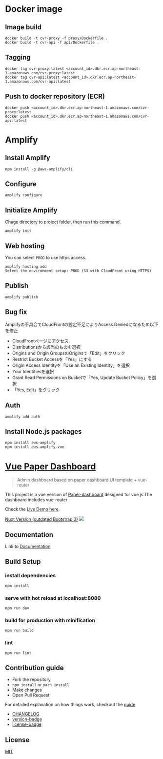 # Docker image
## Image build
```
docker build -t cvr-proxy -f proxy/Dockerfile .
docker build -t cvr-api -f api/Dockerfile .
```

## Tagging
```
docker tag cvr-proxy:latest <account_id>.dkr.ecr.ap-northeast-1.amazonaws.com/cvr-proxy:latest
docker tag cvr-api:latest <account_id>.dkr.ecr.ap-northeast-1.amazonaws.com/cvr-api:latest
```

## Push to docker repository (ECR)
```
docker push <account_id>.dkr.ecr.ap-northeast-1.amazonaws.com/cvr-proxy:latest
docker push <account_id>.dkr.ecr.ap-northeast-1.amazonaws.com/cvr-api:latest
```

# Amplify

## Install Amplify
```
npm install -g @aws-amplify/cli
```

## Configure
```
amplify configure
```

## Initialize Amplify
Chage directory to project folder, then run this command.
```
amplify init
```

## Web hosting
You can select `PROD` to use https access.
```
amplify hosting add
Select the environment setup: PROD (S3 with CloudFront using HTTPS)
```

## Publish
```
amplify publish
```

## Bug fix
Amplifyの不具合でCloudFrontの設定不足によりAccess Deniedになるため以下を修正
- CloudFrontページにアクセス
- Distributionsから該当のものを選択
- Origins and Origin GroupsのOriginsで「Edit」をクリック
- Restrict Bucket Accessを「Yes」にする
- Origin Access Identityを「Use an Existing Identity」を選択
- Your Identitiesを選択
- Grant Read Permissions on Bucketで「Yes, Update Bucket Policy」を選択
- 「Yes, Edit」をクリック

## Auth
```
amplify add auth
```

## Install Node.js packages
```
npm install aws-amplify
npm install aws-amplify-vue
```







# [Vue Paper Dashboard](https://cristijora.github.io/vue-paper-dashboard/)

> Admin dashboard based on paper dashboard UI template + vue-router

This project is a vue version of [Paper-dashboard](https://www.creative-tim.com/product/paper-dashboard)
designed for vue js.The dashboard includes vue-router

Check the [Live Demo here](https://cristijora.github.io/vue-paper-dashboard).

[Nuxt Version (outdated Bootstrap 3)](https://github.com/cristijora/vue-paper-dashboard-nuxt)
![](http://i.imgur.com/3iC1hOs.gif)

## Documentation
Link to [Documentation](http://vuejs.creative-tim.com/vue-paper-dashboard/documentation/)

## Build Setup

### install dependencies
```
npm install
```
### serve with hot reload at localhost:8080
```
npm run dev
```
### build for production with minification
```
npm run build
```
### lint
```
npm run lint
```
## Contribution guide
* Fork the repository
* `npm install` or `yarn install`
* Make changes
* Open Pull Request

For detailed explanation on how things work, checkout the [guide](https://github.com/vuejs/vue-cli/blob/dev/docs/README.md)
- [CHANGELOG](./CHANGELOG.md)
- [version-badge](https://img.shields.io/badge/version-2.0.0-blue.svg)
- [license-badge](https://img.shields.io/badge/license-MIT-blue.svg)

## License

[MIT](https://github.com/cristijora/vue-paper-dashboard/blob/master/LICENSE.md)
